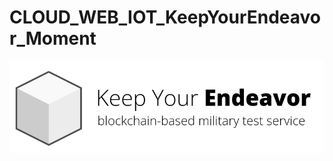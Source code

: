# CLOUD_WEB_IOT_KeepYourEndeavor_Moment
<p align="center">
    <img src="./images/banner.png" alt="logo">
</p>